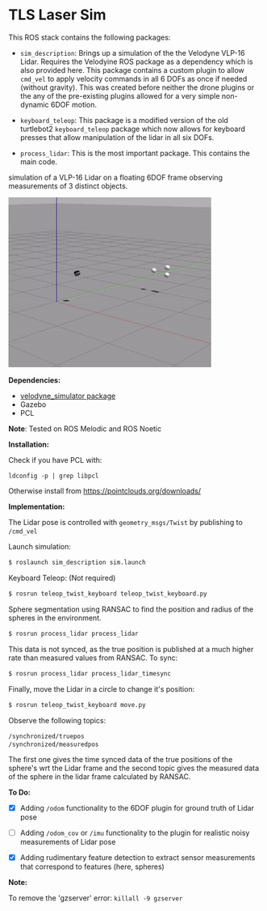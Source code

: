 # TLS Laser Sim

This ROS stack contains the following packages:
* `sim_description`: Brings up a simulation of the the Velodyne VLP-16 Lidar. Requires the Velodyine ROS package as a dependency which is also provided here. This package contains a custom plugin to allow `cmd_vel` to apply velocity commands in all 6 DOFs as once if needed (without gravity). This was created before neither the drone plugins or the any of the pre-existing plugins allowed for a very simple non-dynamic 6DOF motion. 

* `keyboard_teleop`: This package is a modified version of the old turtlebot2 `keyboard_teleop` package which now allows for keyboard presses that allow manipulation of the lidar in all six DOFs.

* `process_lidar`: This is the most important package. This contains the main code. 

simulation of a VLP-16 Lidar on a floating 6DOF frame observing measurements of 3 distinct objects. 

<img src="./images/laser_v1.gif" style="zoom: 67%;" />

**Dependencies:**

- [velodyne_simulator package](https://github.com/ToyotaResearchInstitute/velodyne_simulator.git) 
- Gazebo
- PCL

**Note**: Tested on ROS Melodic and ROS Noetic

**Installation:**

Check if you have PCL with:

```
ldconfig -p | grep libpcl
```

Otherwise install from https://pointclouds.org/downloads/

**Implementation:**

The Lidar pose is controlled with `geometry_msgs/Twist` by publishing to `/cmd_vel`

Launch simulation:

```bash
$ roslaunch sim_description sim.launch
```

Keyboard Teleop: (Not required)

```bash
$ rosrun teleop_twist_keyboard teleop_twist_keyboard.py
```

Sphere segmentation using RANSAC to find the position and radius of the spheres in the environment. 

```bash
$ rosrun process_lidar process_lidar
```

This data is not synced, as the true position is published at a much higher rate than measured values from RANSAC. To sync:

```bash
$ rosrun process_lidar process_lidar_timesync
```

Finally, move the Lidar in a circle to change it's position:

```bash
$ rosrun teleop_twist_keyboard move.py
```

Observe the following topics:

```
/synchronized/truepos
/synchronized/measuredpos
```

The first one gives the time synced data of the true positions of the sphere's wrt the Lidar frame and the second topic gives the measured data of the sphere in the lidar frame calculated by RANSAC. 

**To Do:**

- [x] Adding `/odom` functionality to the 6DOF plugin for ground truth of Lidar pose
- [ ] Adding `/odom_cov` or `/imu` functionality to the plugin for realistic noisy measurements of Lidar pose
- [x] Adding rudimentary feature detection to extract sensor measurements that correspond to features (here, spheres)



**Note:**

To remove the 'gzserver' error: `killall -9 gzserver`